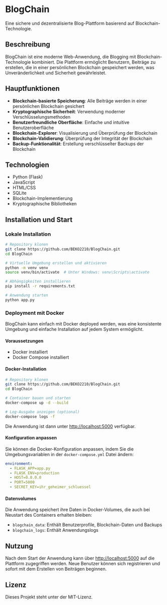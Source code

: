 # BlogChain

Eine sichere und dezentralisierte Blog-Plattform basierend auf Blockchain-Technologie.

## Beschreibung

BlogChain ist eine moderne Web-Anwendung, die Blogging mit Blockchain-Technologie kombiniert. Die Plattform ermöglicht Benutzern, Beiträge zu erstellen, die in einer persönlichen Blockchain gespeichert werden, was Unveränderlichkeit und Sicherheit gewährleistet.

## Hauptfunktionen

- **Blockchain-basierte Speicherung**: Alle Beiträge werden in einer persönlichen Blockchain gesichert
- **Kryptographische Sicherheit**: Verwendung moderner Verschlüsselungsmethoden
- **Benutzerfreundliche Oberfläche**: Einfache und intuitive Benutzeroberfläche
- **Blockchain-Explorer**: Visualisierung und Überprüfung der Blockchain
- **Blockchain-Validierung**: Überprüfung der Integrität der Blockchain
- **Backup-Funktionalität**: Erstellung verschlüsselter Backups der Blockchain

## Technologien

- Python (Flask)
- JavaScript
- HTML/CSS
- SQLite
- Blockchain-Implementierung
- Kryptographische Bibliotheken

## Installation und Start

### Lokale Installation

```bash
# Repository klonen
git clone https://github.com/BEKO2210/BlogChain.git
cd BlogChain

# Virtuelle Umgebung erstellen und aktivieren
python -m venv venv
source venv/bin/activate  # Unter Windows: venv\Scripts\activate

# Abhängigkeiten installieren
pip install -r requirements.txt

# Anwendung starten
python app.py
```

### Deployment mit Docker

BlogChain kann einfach mit Docker deployed werden, was eine konsistente Umgebung und einfache Installation auf jedem System ermöglicht.

#### Voraussetzungen

- Docker installiert
- Docker Compose installiert

#### Docker-Installation

```bash
# Repository klonen
git clone https://github.com/BEKO2210/BlogChain.git
cd BlogChain

# Container bauen und starten
docker-compose up -d --build

# Log-Ausgabe anzeigen (optional)
docker-compose logs -f
```

Die Anwendung ist dann unter [http://localhost:5000](http://localhost:5000) verfügbar.

#### Konfiguration anpassen

Sie können die Docker-Konfiguration anpassen, indem Sie die Umgebungsvariablen in der `docker-compose.yml` Datei ändern:

```yaml
environment:
  - FLASK_APP=app.py
  - FLASK_ENV=production
  - HOST=0.0.0.0
  - PORT=5000
  - SECRET_KEY=ihr_geheimer_schluessel
```

#### Datenvolumes

Die Anwendung speichert ihre Daten in Docker-Volumes, die auch bei Neustart des Containers erhalten bleiben:

- `blogchain_data`: Enthält Benutzerprofile, Blockchain-Daten und Backups
- `blogchain_logs`: Enthält Anwendungslogs

## Nutzung

Nach dem Start der Anwendung kann über [http://localhost:5000](http://localhost:5000) auf die Plattform zugegriffen werden. Neue Benutzer können sich registrieren und sofort mit dem Erstellen von Beiträgen beginnen.

## Lizenz

Dieses Projekt steht unter der MIT-Lizenz.
